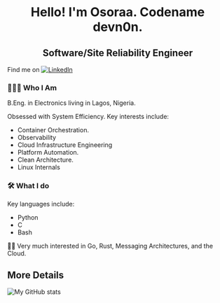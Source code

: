 # <center> Hello! I'm Osoraa. Codename **devn0n**. </center>

## <center> Software/Site Reliability Engineer </center>

Find me on [![LinkedIn][1.1]][1]

### 👨🏾‍💻 Who I Am

B.Eng. in Electronics living in Lagos, Nigeria.

Obsessed with System Efficiency. Key interests include:

- Container Orchestration.
- Observability
- Cloud Infrastructure Engineering
- Platform Automation.
- Clean Architecture.
- Linux Internals

### 🛠 What I do

Key languages include:

- Python
- C
- Bash

🤞🏾 Very much interested in Go, Rust, Messaging Architectures, and the Cloud.

## More Details

![My GitHub stats](https://github-readme-stats.vercel.app/api?username=osoraa)

<!-- Icons -->

[1.1]: https://raw.githubusercontent.com/MartinHeinz/MartinHeinz/master/linkedin-3-16.png "LinkedIn icon"

<!-- Links to my social media accounts -->

[1]: https://linkedin.com/in/osoraa
